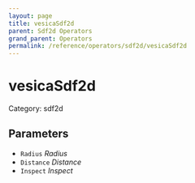 ```yaml
---
layout: page
title: vesicaSdf2d
parent: Sdf2d Operators
grand_parent: Operators
permalink: /reference/operators/sdf2d/vesicaSdf2d
---
```


# vesicaSdf2d

Category: sdf2d



## Parameters

* `Radius` *Radius*
* `Distance` *Distance*
* `Inspect` *Inspect*